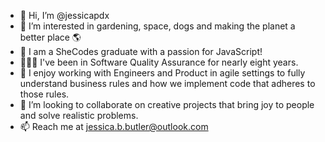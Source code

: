 - 👋 Hi, I’m @jessicapdx
- 👀 I’m interested in gardening, space, dogs and making the planet a better place 🌎
- 🌱 I am a SheCodes graduate with a passion for JavaScript!
- 👩🏻‍🔬 I've been in Software Quality Assurance for nearly eight years. 
- 🤝 I enjoy working with Engineers and Product in agile settings to fully understand business rules and how we implement code that adheres to those rules.
- 💞️ I’m looking to collaborate on creative projects that bring joy to people and solve realistic problems.
- 📫 Reach me at jessica.b.butler@outlook.com

<!---
jessicapdx/jessicapdx is a ✨ special ✨ repository because its `README.md` (this file) appears on your GitHub profile.
You can click the Preview link to take a look at your changes.
--->
